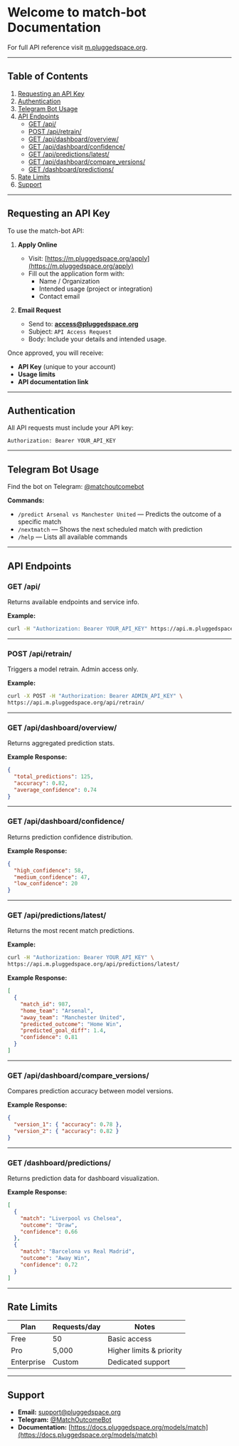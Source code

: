 # Welcome to match-bot Documentation

For full API reference visit [m.pluggedspace.org](https://docs.pluggedspace.org/models/match).

---

## Table of Contents
1. [Requesting an API Key](#requesting-an-api-key)
2. [Authentication](#authentication)
3. [Telegram Bot Usage](#telegram-bot-usage)
4. [API Endpoints](#api-endpoints)
   - [GET /api/](#get-api)
   - [POST /api/retrain/](#post-apiretrain)
   - [GET /api/dashboard/overview/](#get-apidashboardoverview)
   - [GET /api/dashboard/confidence/](#get-apidashboardconfidence)
   - [GET /api/predictions/latest/](#get-apipredictionslatest)
   - [GET /api/dashboard/compare_versions/](#get-apidashboardcompareversions)
   - [GET /dashboard/predictions/](#get-dashboardpredictions)
5. [Rate Limits](#rate-limits)
6. [Support](#support)

---

## Requesting an API Key

To use the match-bot API:

1. **Apply Online**
   - Visit: [https://m.pluggedspace.org/apply](https://m.pluggedspace.org/apply)
   - Fill out the application form with:
     - Name / Organization
     - Intended usage (project or integration)
     - Contact email

2. **Email Request**
   - Send to: **access@pluggedspace.org**
   - Subject: `API Access Request`
   - Body: Include your details and intended usage.

Once approved, you will receive:
- **API Key** (unique to your account)
- **Usage limits**
- **API documentation link**

---

## Authentication

All API requests must include your API key:

```http
Authorization: Bearer YOUR_API_KEY
```

---

## Telegram Bot Usage

Find the bot on Telegram: [@matchoutcomebot](https://t.me/matchoutcomebot)

**Commands:**
- `/predict Arsenal vs Manchester United` — Predicts the outcome of a specific match
- `/nextmatch` — Shows the next scheduled match with prediction
- `/help` — Lists all available commands

---

## API Endpoints

### GET /api/
Returns available endpoints and service info.

**Example:**
```bash
curl -H "Authorization: Bearer YOUR_API_KEY" https://api.m.pluggedspace.org/api/
```

---

### POST /api/retrain/
Triggers a model retrain. Admin access only.

**Example:**
```bash
curl -X POST -H "Authorization: Bearer ADMIN_API_KEY" \
https://api.m.pluggedspace.org/api/retrain/
```

---

### GET /api/dashboard/overview/
Returns aggregated prediction stats.

**Example Response:**
```json
{
  "total_predictions": 125,
  "accuracy": 0.82,
  "average_confidence": 0.74
}
```

---

### GET /api/dashboard/confidence/
Returns prediction confidence distribution.

**Example Response:**
```json
{
  "high_confidence": 58,
  "medium_confidence": 47,
  "low_confidence": 20
}
```

---

### GET /api/predictions/latest/
Returns the most recent match predictions.

**Example:**
```bash
curl -H "Authorization: Bearer YOUR_API_KEY" \
https://api.m.pluggedspace.org/api/predictions/latest/
```

**Example Response:**
```json
[
  {
    "match_id": 987,
    "home_team": "Arsenal",
    "away_team": "Manchester United",
    "predicted_outcome": "Home Win",
    "predicted_goal_diff": 1.4,
    "confidence": 0.81
  }
]
```

---

### GET /api/dashboard/compare_versions/
Compares prediction accuracy between model versions.

**Example Response:**
```json
{
  "version_1": { "accuracy": 0.78 },
  "version_2": { "accuracy": 0.82 }
}
```

---

### GET /dashboard/predictions/
Returns prediction data for dashboard visualization.

**Example Response:**
```json
[
  {
    "match": "Liverpool vs Chelsea",
    "outcome": "Draw",
    "confidence": 0.66
  },
  {
    "match": "Barcelona vs Real Madrid",
    "outcome": "Away Win",
    "confidence": 0.72
  }
]
```

---

## Rate Limits

| Plan        | Requests/day | Notes                          |
|-------------|-------------|--------------------------------|
| Free        | 50          | Basic access                   |
| Pro         | 5,000       | Higher limits & priority       |
| Enterprise  | Custom      | Dedicated support              |

---

## Support

- **Email:** support@pluggedspace.org
- **Telegram:** [@MatchOutcomeBot](https://t.me/MatchOutcomeBot)
- **Documentation:** [https://docs.pluggedspace.org/models/match](https://docs.pluggedspace.org/models/match)
